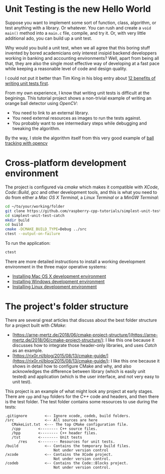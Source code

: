 # Unit Testing is the new Hello World

Suppose you want to implement some sort of function, class, algorithm, or test anything with a library. Or whatever. You can rush and create
a ``void main()`` method into a ``main.c`` file, compile, and try it. Or, with very little additional ado, you can build up
a unit test.

Why would you build a unit test, when we all agree that this boring stuff invented by bored academicians only interest insipid 
backend developpers working in banking and accounting environments? Well, apart from being all that, they are also the single most 
effective way of developing at a fast pace while keeping a reasonable level of code and design quality.

I could not put it better than Tim King in his blog entry about [12 benefits of writing unit tests first](http://sd.jtimothyking.com/2006/07/11/twelve-benefits-of-writing-unit-tests-first/).

From my own experience, I know that writing unit tests is difficult at the beginings. This tutorial project shows a non-trivial example of writing an orange ball detector using _OpenCV_:
- You need to link to an external library.
- You need external resources as images to run the tests against.
- You probably want to see intermediary steps while debugging and tweaking the algorithm.

By the way, I stole the algorithm itself from this very good example of [ball tracking with opencv](https://www.pyimagesearch.com/2015/09/14/ball-tracking-with-opencv/)

# Cross-platform development environment
The project is configured via _cmake_ which makes it compatible with _XCode_, _Code::Build_, _gcc_ and other development tools, and this is what you need to do from either a _Mac OS X Terminal_, a _Linux Terminal_ or a _MinGW Terminal_:

```Bash
cd ~/to/your/working/folder
git clone https://github.com/raspberry-cpp-tutorials/simplest-unit-test-catch.git
cd simplest-unit-test-catch
mkdir build
cd build
cmake -DCMAKE_BUILD_TYPE=Debug ../src
ctest --output-on-failure
```

To run the application:

```Bash
ctest
```

There are more detailed instructions to install a working development environment in the three major operative systems:

* [Installing Mac OS X development environment](https://github.com/raspberry-cpp-tutorials/gtk-opencv-simple/wiki/Mac-OS-X-development-environment)
* [Installing Windows development environment](https://github.com/raspberry-cpp-tutorials/gtk-opencv-simple/wiki/Windows-development-environment)
* [Installing Linux development environment](https://github.com/raspberry-cpp-tutorials/gtk-opencv-simple/wiki/Linux-development-environment)

# The project's folder structure

There are several great articles that discuss about the best folder structure for a project built with _CMake_:

 * [https://arne-mertz.de/2018/06/cmake-project-structure/](https://arne-mertz.de/2018/06/cmake-project-structure/): I like this one because it discusses how to integrate those header-only libraries, and uses _Catch_ as an example.
 * [https://rix0r.nl/blog/2015/08/13/cmake-guide/](https://rix0r.nl/blog/2015/08/13/cmake-guide/): I like this one because it shows in detail how to configure CMake and why, and also acknowledges the difference between library (which is easily unit tested) and application (which is the user interface, and not very easy to unit test).

This project is an example of what might look any project at early stages. There are ``cpp`` and ``hpp`` folders for the _C++_ code and headers, and then there is the test folder. The test folder contains some resources to use during the tests:

```
.gitignore        <-- Ignore xcode, codeb, build folders.
/src              <-- All sources are here
   CMakeList.txt  <--- The top CMake configuration file.
   /cpp        <-------- C++ source files.
   /hpp        <-------- C++ header files.
   /tst        <-------- Unit tests
      /res     <-------- Resources for unit tests.
/build            <-- Contains the temporary build files. 
                      Not under version control
/xcode            <-- Contains the XCode project.
                      Not under version control.
/codeb            <-- Contains the Code::Blocks project. 
                      Not under version control. 
```
